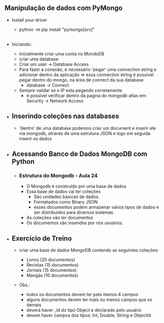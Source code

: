## Manipulação de dados com PyMongo

- Install your driver
    - python -m pip install "pymongo[srv]"
<br><br>
- Iniciando:
    - Inicialmente criar uma conta no MondoDB
    - criar uma database
    - Criar um user -> Database Access
    - Para fazer a conexão, é necessário 'pegar' uma connection string e adicionar dentro da aplicação => essa connection string é possível pegar dentro do mongo, na área de connect da sua database.
        - database -> Connect
    - Sempre validar se o IP esta pegando corretamente
        - é possível verificar dentro da pagina do mongodb atlas em: Security -> Network Access


- ## Inserindo coleções nas databases
    - 'dentro' de uma database podemos criar um document e inserir ele via mongodb, através de uma estrutura JSON e logo em seguida inserir os dados 


- ## Acessando Banco de Dados MongoDB com Python
    - ### Estrutura do Mongodb - Aula 24
        - O Mongodb é construído por uma base de dados
        - Essa base de dados vai ter coleções
            - São unidades básicas de dados. 
            - Formatados como Binary JSON
            - esses documentos podem armazenar vários tipos de dados e ser distribuídos para diversos sistemas.
        - As coleções vão ter documentos
        - Os documentos são inseridos por nós usuários.


- ## Exercício de Treino
  - criar uma base de dados MongoDB contendo as seguintes coleções: 
    - Livros (20 documentos)
    - Revistas (15 documentos)
    - Jornais (15 documentos)
    - Mangás (10 documentos)

  - Obs.: 
    - todos os documentos devem ter pelo menos 4 campos
    - alguns documentos devem ter mais ou menos campos que os demais
    - deverá haver _id do tipo Object e declarado pelo usuário
    - devem haver campos dos tipos: Int, Double, String e ObjectId